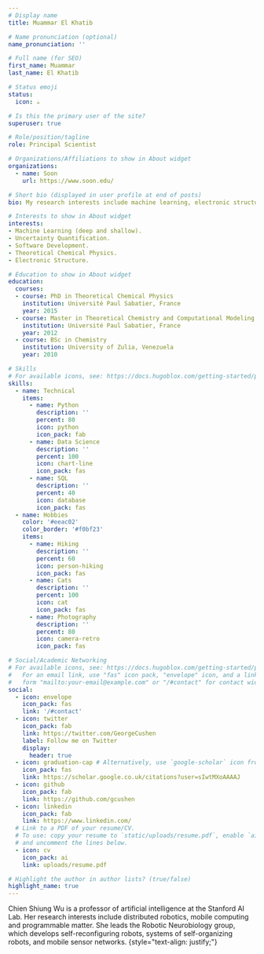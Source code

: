 ```yaml
---
# Display name
title: Muammar El Khatib

# Name pronunciation (optional)
name_pronunciation: ''

# Full name (for SEO)
first_name: Muammar
last_name: El Khatib

# Status emoji
status:
  icon: ☕️

# Is this the primary user of the site?
superuser: true

# Role/position/tagline
role: Principal Scientist

# Organizations/Affiliations to show in About widget
organizations:
  - name: Soon
    url: https://www.soon.edu/

# Short bio (displayed in user profile at end of posts)
bio: My research interests include machine learning, electronic structure and software.

# Interests to show in About widget
interests:
- Machine Learning (deep and shallow).
- Uncertainty Quantification.
- Software Development.
- Theoretical Chemical Physics.
- Electronic Structure.

# Education to show in About widget
education:
  courses:
  - course: PhD in Theoretical Chemical Physics
    institution: Université Paul Sabatier, France
    year: 2015
  - course: Master in Theoretical Chemistry and Computational Modeling
    institution: Université Paul Sabatier, France
    year: 2012
  - course: BSc in Chemistry
    institution: University of Zulia, Venezuela
    year: 2010

# Skills
# For available icons, see: https://docs.hugoblox.com/getting-started/page-builder/#icons
skills:
  - name: Technical
    items:
      - name: Python
        description: ''
        percent: 80
        icon: python
        icon_pack: fab
      - name: Data Science
        description: ''
        percent: 100
        icon: chart-line
        icon_pack: fas
      - name: SQL
        description: ''
        percent: 40
        icon: database
        icon_pack: fas
  - name: Hobbies
    color: '#eeac02'
    color_border: '#f0bf23'
    items:
      - name: Hiking
        description: ''
        percent: 60
        icon: person-hiking
        icon_pack: fas
      - name: Cats
        description: ''
        percent: 100
        icon: cat
        icon_pack: fas
      - name: Photography
        description: ''
        percent: 80
        icon: camera-retro
        icon_pack: fas

# Social/Academic Networking
# For available icons, see: https://docs.hugoblox.com/getting-started/page-builder/#icons
#   For an email link, use "fas" icon pack, "envelope" icon, and a link in the
#   form "mailto:your-email@example.com" or "/#contact" for contact widget.
social:
  - icon: envelope
    icon_pack: fas
    link: '/#contact'
  - icon: twitter
    icon_pack: fab
    link: https://twitter.com/GeorgeCushen
    label: Follow me on Twitter
    display:
      header: true
  - icon: graduation-cap # Alternatively, use `google-scholar` icon from `ai` icon pack
    icon_pack: fas
    link: https://scholar.google.co.uk/citations?user=sIwtMXoAAAAJ
  - icon: github
    icon_pack: fab
    link: https://github.com/gcushen
  - icon: linkedin
    icon_pack: fab
    link: https://www.linkedin.com/
  # Link to a PDF of your resume/CV.
  # To use: copy your resume to `static/uploads/resume.pdf`, enable `ai` icons in `params.yaml`,
  # and uncomment the lines below.
  - icon: cv
    icon_pack: ai
    link: uploads/resume.pdf

# Highlight the author in author lists? (true/false)
highlight_name: true
---
```


Chien Shiung Wu is a professor of artificial intelligence at the Stanford AI Lab. Her research interests include distributed robotics, mobile computing and programmable matter. She leads the Robotic Neurobiology group, which develops self-reconfiguring robots, systems of self-organizing robots, and mobile sensor networks.
{style="text-align: justify;"}
